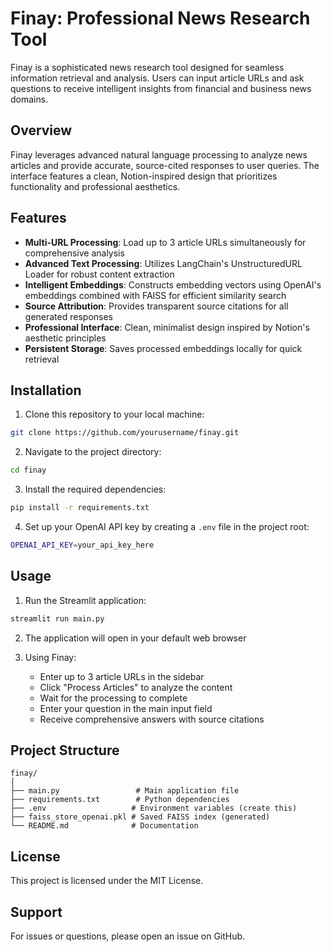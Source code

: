 # Finay: Professional News Research Tool

Finay is a sophisticated news research tool designed for seamless information retrieval and analysis. Users can input article URLs and ask questions to receive intelligent insights from financial and business news domains.

## Overview

Finay leverages advanced natural language processing to analyze news articles and provide accurate, source-cited responses to user queries. The interface features a clean, Notion-inspired design that prioritizes functionality and professional aesthetics.

## Features

- **Multi-URL Processing**: Load up to 3 article URLs simultaneously for comprehensive analysis
- **Advanced Text Processing**: Utilizes LangChain's UnstructuredURL Loader for robust content extraction
- **Intelligent Embeddings**: Constructs embedding vectors using OpenAI's embeddings combined with FAISS for efficient similarity search
- **Source Attribution**: Provides transparent source citations for all generated responses
- **Professional Interface**: Clean, minimalist design inspired by Notion's aesthetic principles
- **Persistent Storage**: Saves processed embeddings locally for quick retrieval

## Installation

1. Clone this repository to your local machine:

```bash
git clone https://github.com/yourusername/finay.git
```

2. Navigate to the project directory:

```bash
cd finay
```

3. Install the required dependencies:

```bash
pip install -r requirements.txt
```

4. Set up your OpenAI API key by creating a `.env` file in the project root:

```bash
OPENAI_API_KEY=your_api_key_here
```

## Usage

1. Run the Streamlit application:

```bash
streamlit run main.py
```

2. The application will open in your default web browser

3. Using Finay:
   - Enter up to 3 article URLs in the sidebar
   - Click "Process Articles" to analyze the content
   - Wait for the processing to complete
   - Enter your question in the main input field
   - Receive comprehensive answers with source citations

## Project Structure

```
finay/
│
├── main.py                 # Main application file
├── requirements.txt        # Python dependencies
├── .env                   # Environment variables (create this)
├── faiss_store_openai.pkl # Saved FAISS index (generated)
└── README.md              # Documentation
```

## License

This project is licensed under the MIT License.

## Support

For issues or questions, please open an issue on GitHub.